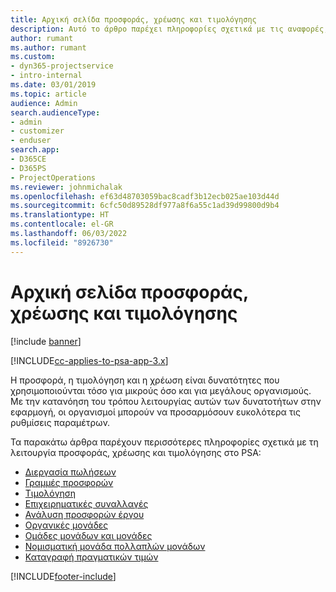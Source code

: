 ```yaml
---
title: Αρχική σελίδα προσφοράς, χρέωσης και τιμολόγησης
description: Αυτό το άρθρο παρέχει πληροφορίες σχετικά με τις αναφορές, την τιμολόγηση και τη χρέωση.
author: rumant
ms.author: rumant
ms.custom:
- dyn365-projectservice
- intro-internal
ms.date: 03/01/2019
ms.topic: article
audience: Admin
search.audienceType:
- admin
- customizer
- enduser
search.app:
- D365CE
- D365PS
- ProjectOperations
ms.reviewer: johnmichalak
ms.openlocfilehash: ef63d48703059bac8cadf3b12ecb025ae103d44d
ms.sourcegitcommit: 6cfc50d89528df977a8f6a55c1ad39d99800d9b4
ms.translationtype: HT
ms.contentlocale: el-GR
ms.lasthandoff: 06/03/2022
ms.locfileid: "8926730"
---
```

# <a name="quoting-pricing-and-billing-home-page"></a>Αρχική σελίδα προσφοράς, χρέωσης και τιμολόγησης

[!include [banner](../includes/psa-now-project-operations.md)]

[!INCLUDE[cc-applies-to-psa-app-3.x](../includes/cc-applies-to-psa-app-3x.md)]

Η προσφορά, η τιμολόγηση και η χρέωση είναι δυνατότητες που χρησιμοποιούνται τόσο για μικρούς όσο και για μεγάλους οργανισμούς. Με την κατανόηση του τρόπου λειτουργίας αυτών των δυνατοτήτων στην εφαρμογή, οι οργανισμοί μπορούν να προσαρμόσουν ευκολότερα τις ρυθμίσεις παραμέτρων.

Τα παρακάτω άρθρα παρέχουν περισσότερες πληροφορίες σχετικά με τη λειτουργία προσφοράς, χρέωσης και τιμολόγησης στο PSA:

- [Διεργασία πωλήσεων](basic-sales-process.md)
- [Γραμμές προσφορών](basic-quote-lines.md)
- [Τιμολόγηση](basic-pricing.md)
- [Επιχειρηματικές συναλλαγές](basic-business-transactions.md)
- [Ανάλυση προσφορών έργου](basic-analyzing-quotes.md)
- [Οργανικές μονάδες](advanced-organizational.md)
- [Ομάδες μονάδων και μονάδες](advanced-units.md)
- [Νομισματική μονάδα πολλαπλών μονάδων](advanced-currency.md)
- [Καταγραφή πραγματικών τιμών](advanced-actuals.md)


[!INCLUDE[footer-include](../includes/footer-banner.md)]

